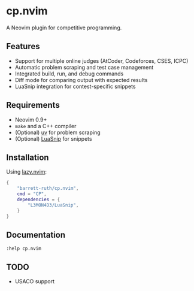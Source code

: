 # cp.nvim

A Neovim plugin for competitive programming.

## Features

- Support for multiple online judges (AtCoder, Codeforces, CSES, ICPC)
- Automatic problem scraping and test case management
- Integrated build, run, and debug commands
- Diff mode for comparing output with expected results
- LuaSnip integration for contest-specific snippets

## Requirements

- Neovim 0.9+
- `make` and a C++ compiler
- (Optional) [uv](https://docs.astral.sh/uv/) for problem scraping
- (Optional) [LuaSnip](https://github.com/L3MON4D3/LuaSnip) for snippets

## Installation

Using [lazy.nvim](https://github.com/folke/lazy.nvim):

```lua
{
    "barrett-ruth/cp.nvim",
    cmd = "CP",
    dependencies = {
        "L3MON4D3/LuaSnip",
    }
}
```

## Documentation

```vim
:help cp.nvim
```

## TODO

- USACO support

